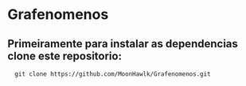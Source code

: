 # Grafenomenos

## Primeiramente para instalar as dependencias clone este repositorio:
~~~
  git clone https://github.com/MoonHawlk/Grafenomenos.git
~~~
